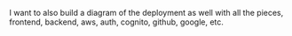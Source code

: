 I want to also build a diagram of the deployment as well with all the pieces, frontend, backend, aws, auth, cognito, github, google, etc.